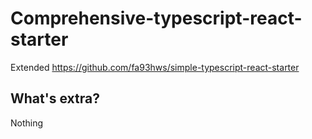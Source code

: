 # Comprehensive-typescript-react-starter

Extended https://github.com/fa93hws/simple-typescript-react-starter

## What's extra?
Nothing
